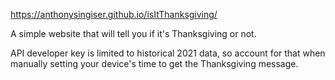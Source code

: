 https://anthonysingiser.github.io/isItThanksgiving/

A simple website that will tell you if it's Thanksgiving or not.

API developer key is limited to historical 2021 data, so account for that when manually setting your device's time 
to get the Thanksgiving message.
